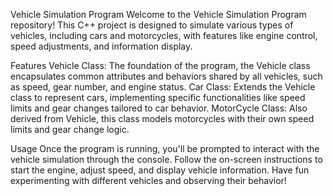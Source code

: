 Vehicle Simulation Program
Welcome to the Vehicle Simulation Program repository! This C++ project is designed to simulate various types of vehicles, including cars and motorcycles, with features like engine control, speed adjustments, and information display.

Features
Vehicle Class: The foundation of the program, the Vehicle class encapsulates common attributes and behaviors shared by all vehicles, such as speed, gear number, and engine status.
Car Class: Extends the Vehicle class to represent cars, implementing specific functionalities like speed limits and gear changes tailored to car behavior.
MotorCycle Class: Also derived from Vehicle, this class models motorcycles with their own speed limits and gear change logic.

Usage
Once the program is running, you'll be prompted to interact with the vehicle simulation through the console. Follow the on-screen instructions to start the engine, adjust speed, and display vehicle information. Have fun experimenting with different vehicles and observing their behavior!
